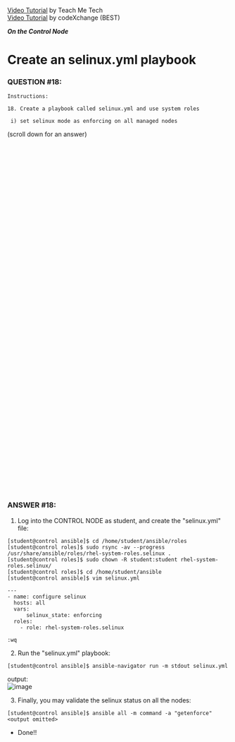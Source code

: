 <a href="https://www.youtube.com/watch?v=7fb98SMGOcw&list=PLYB6dfdhWDePZf4fd4YgGGtSX_vHKv5vz&index=9">Video Tutorial</a> by Teach Me Tech \
<a href="https://www.youtube.com/watch?v=2u1eNdrGhjE&list=PLL_setXLS0tiYMipvQI4oUGkJwhOhn42J&index=18">Video Tutorial</a> by codeXchange (BEST)

***On the Control Node***

# Create an selinux.yml playbook
### QUESTION #18:
```
Instructions:

18. Create a playbook called selinux.yml and use system roles

 i) set selinux mode as enforcing on all managed nodes
```

(scroll down for an answer)
<br/><br/><br/><br/><br/><br/><br/><br/><br/><br/><br/><br/><br/><br/><br/><br/><br/><br/><br/><br/><br/><br/><br/><br/>
<br/><br/><br/><br/><br/><br/><br/><br/><br/><br/><br/><br/><br/><br/><br/><br/><br/><br/><br/><br/><br/><br/><br/><br/>

### ANSWER #18:
1) Log into the CONTROL NODE as student, and create the "selinux.yml" file:
```
[student@control ansible]$ cd /home/student/ansible/roles
[student@control roles]$ sudo rsync -av --progress /usr/share/ansible/roles/rhel-system-roles.selinux .
[student@control roles]$ sudo chown -R student:student rhel-system-roles.selinux/
[student@control roles]$ cd /home/student/ansible
[student@control ansible]$ vim selinux.yml

---
- name: configure selinux
  hosts: all
  vars:
      selinux_state: enforcing
  roles:
    - role: rhel-system-roles.selinux

:wq
```

2) Run the "selinux.yml" playbook:
```
[student@control ansible]$ ansible-navigator run -m stdout selinux.yml
```
output: \
![image](https://github.com/user-attachments/assets/7159724d-26e6-452b-87a1-333c4fc77023)

3) Finally, you may validate the selinux status on all the nodes:
```
[student@control ansible]$ ansible all -m command -a "getenforce"
<output omitted>
```

* Done!!
